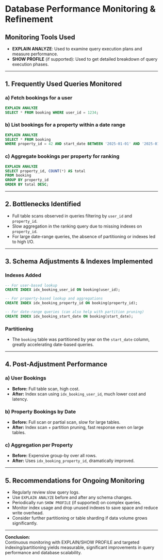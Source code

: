 # Database Performance Monitoring & Refinement

## Monitoring Tools Used

- **EXPLAIN ANALYZE**: Used to examine query execution plans and measure performance.
- **SHOW PROFILE** (if supported): Used to get detailed breakdown of query execution phases.

---

## 1. Frequently Used Queries Monitored

### a) Fetch bookings for a user
```sql
EXPLAIN ANALYZE
SELECT * FROM booking WHERE user_id = 1234;
```

### b) List bookings for a property within a date range
```sql
EXPLAIN ANALYZE
SELECT * FROM booking 
WHERE property_id = 42 AND start_date BETWEEN '2025-01-01' AND '2025-01-31';
```

### c) Aggregate bookings per property for ranking
```sql
EXPLAIN ANALYZE
SELECT property_id, COUNT(*) AS total
FROM booking
GROUP BY property_id
ORDER BY total DESC;
```

---

## 2. Bottlenecks Identified

- Full table scans observed in queries filtering by `user_id` and `property_id`.
- Slow aggregation in the ranking query due to missing indexes on `property_id`.
- For large date-range queries, the absence of partitioning or indexes led to high I/O.

---

## 3. Schema Adjustments & Indexes Implemented

### Indexes Added

```sql
-- For user-based lookup
CREATE INDEX idx_booking_user_id ON booking(user_id);

-- For property-based lookup and aggregations
CREATE INDEX idx_booking_property_id ON booking(property_id);

-- For date-range queries (can also help with partition pruning)
CREATE INDEX idx_booking_start_date ON booking(start_date);
```

### Partitioning

- The `booking` table was partitioned by year on the `start_date` column, greatly accelerating date-based queries.

---

## 4. Post-Adjustment Performance

### a) User Bookings
- **Before:** Full table scan, high cost.
- **After:** Index scan using `idx_booking_user_id`, much lower cost and latency.

### b) Property Bookings by Date
- **Before:** Full scan or partial scan, slow for large tables.
- **After:** Index scan + partition pruning, fast response even on large tables.

### c) Aggregation per Property
- **Before:** Expensive group-by over all rows.
- **After:** Uses `idx_booking_property_id`, dramatically improved.

---

## 5. Recommendations for Ongoing Monitoring

- Regularly review slow query logs.
- Use `EXPLAIN ANALYZE` before and after any schema changes.
- Periodically run `SHOW PROFILE` (if supported) on complex queries.
- Monitor index usage and drop unused indexes to save space and reduce write overhead.
- Consider further partitioning or table sharding if data volume grows significantly.

---

**Conclusion:**  
Continuous monitoring with EXPLAIN/SHOW PROFILE and targeted indexing/partitioning yields measurable, significant improvements in query performance and database scalability.